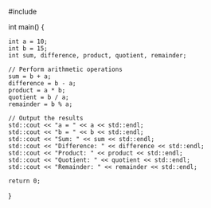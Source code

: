 #include <iostream>

int main() {

    int a = 10;
    int b = 15;
    int sum, difference, product, quotient, remainder;

    // Perform arithmetic operations
    sum = b + a;
    difference = b - a;
    product = a * b;
    quotient = b / a;
    remainder = b % a;

    // Output the results
    std::cout << "a = " << a << std::endl;
    std::cout << "b = " << b << std::endl;
    std::cout << "Sum: " << sum << std::endl;
    std::cout << "Difference: " << difference << std::endl;
    std::cout << "Product: " << product << std::endl;
    std::cout << "Quotient: " << quotient << std::endl;
    std::cout << "Remainder: " << remainder << std::endl;

    return 0;
}
